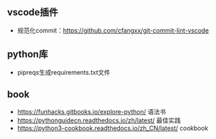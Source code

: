 ## vscode插件

* 规范化commit：https://github.com/cfangxx/git-commit-lint-vscode



## python库

* pipreqs生成requirements.txt文件


## book

* https://funhacks.gitbooks.io/explore-python/    语法书
* https://pythonguidecn.readthedocs.io/zh/latest/ 最佳实践
* https://python3-cookbook.readthedocs.io/zh_CN/latest/ cookbook